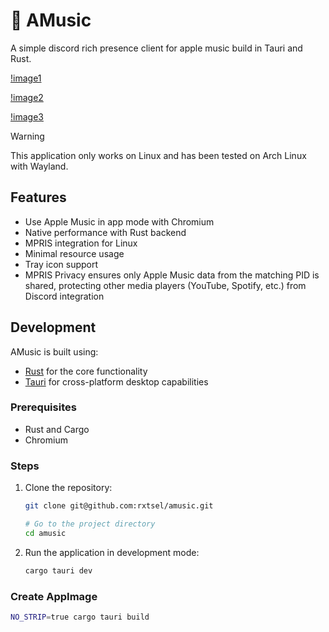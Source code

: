 # 🎵 AMusic

A simple discord rich presence client for apple music build in Tauri and Rust.

[!image1](./ss/1743362925_grim.png)

[!image2](./ss/1743362954_grim.png)

[!image3](./ss/1743362167_grim.png)

>[!WARNING]
> This application only works on Linux and has been tested on Arch Linux with Wayland.

## Features

- Use Apple Music in app mode with Chromium
- Native performance with Rust backend
- MPRIS integration for Linux
- Minimal resource usage
- Tray icon support
- MPRIS Privacy ensures only Apple Music data from the matching PID is shared,
  protecting other media players (YouTube, Spotify, etc.) from Discord integration

## Development

AMusic is built using:

- [Rust](https://www.rust-lang.org/) for the core functionality
- [Tauri](https://tauri.app/) for cross-platform desktop capabilities

### Prerequisites

- Rust and Cargo
- Chromium

### Steps

1. Clone the repository:

    ```sh
    git clone git@github.com:rxtsel/amusic.git

    # Go to the project directory
    cd amusic
    ```

2. Run the application in development mode:

    ```sh
    cargo tauri dev
    ```

### Create AppImage

```sh
NO_STRIP=true cargo tauri build
```
